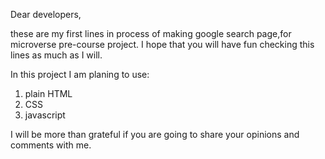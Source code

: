 Dear developers,

these are my first lines in process of making google search page,for microverse pre-course project.
I hope that you will have fun checking this lines as much as I will.

In this project I am planing to use:

1. plain HTML
2. CSS
3. javascript

I will be more than grateful if you are going to share your opinions and comments with me.

